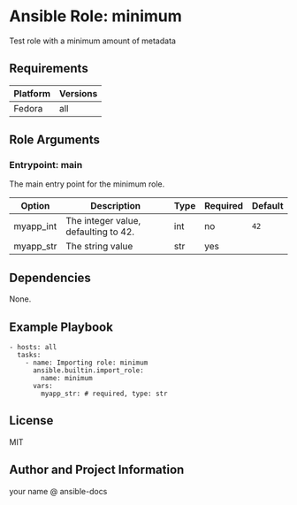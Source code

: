 <!-- BEGIN_ANSIBLE_DOCS -->
# Ansible Role: minimum

Test role with a minimum amount of metadata

## Requirements

| Platform | Versions |
| -------- | -------- |
| Fedora | all |

## Role Arguments

### Entrypoint: main

The main entry point for the minimum role.

|Option|Description|Type|Required|Default|
|---|---|---|---|---|
| myapp_int | The integer value, defaulting to 42. | int | no | `42` |
| myapp_str | The string value | str | yes |  |

## Dependencies

None.

## Example Playbook

```
- hosts: all
  tasks:
    - name: Importing role: minimum
      ansible.builtin.import_role:
        name: minimum
      vars:
        myapp_str: # required, type: str
```

## License

MIT

## Author and Project Information

your name @ ansible-docs

<!-- END_ANSIBLE_DOCS -->
